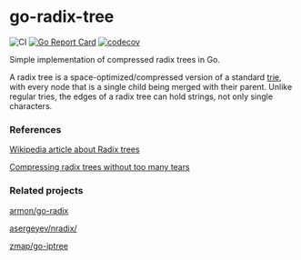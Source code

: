 # go-radix-tree

![CI](https://github.com/edufschmidt/go-radix-tree/workflows/CI/badge.svg?branch=master&event=check_run)
[![Go Report Card](https://goreportcard.com/badge/github.com/edufschmidt/go-radix-tree)](https://goreportcard.com/report/github.com/edufschmidt/go-radix-tree)
[![codecov](https://codecov.io/gh/edufschmidt/go-radix-tree/branch/master/graph/badge.svg)](https://codecov.io/gh/edufschmidt/go-radix-tree)

Simple implementation of compressed radix trees in Go.

A radix tree is a space-optimized/compressed version of a standard [trie](https://en.wikipedia.org/wiki/Trie), with every node that is a single child being merged with their parent. Unlike regular tries, the edges of a radix tree can hold strings, not only single characters.

### References
[Wikipedia article about Radix trees](https://en.wikipedia.org/wiki/Radix_tree)

[Compressing radix trees without too many tears](https://medium.com/basecs/compressing-radix-trees-without-too-many-tears-a2e658adb9a0)

### Related projects
[armon/go-radix](https://github.com/armon/go-radix)

[asergeyev/nradix/](https://github.com/asergeyev/nradix/)

[zmap/go-iptree](https://github.com/zmap/go-iptree)

